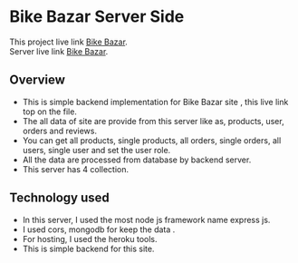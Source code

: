 # Bike Bazar Server Side

This project live link [Bike Bazar](https://bike-bazar-ecc4c.web.app).
<br />
Server live link [Bike Bazar](https://radiant-meadow-05044.herokuapp.com).

## Overview

- This is simple backend implementation for Bike Bazar site , this live link top on the file.
- The all data of site are provide from this server like as, products, user, orders and reviews.
- You can get all products, single products, all orders, single orders, all users, single user and set the user role.
- All the data are processed from database by backend server.
- This server has 4 collection.

## Technology used

- In this server, I used the most node js framework name express js.
- I used cors, mongodb for keep the data .
- For hosting, I used the heroku tools.
- This is simple backend for this site.
